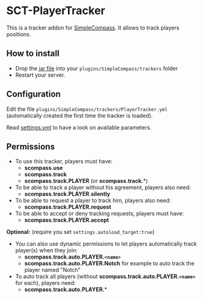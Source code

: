 # SCT-PlayerTracker

This is a tracker addon for [SimpleCompass](https://www.spigotmc.org/resources/simplecompass.63140/).
It allows to track players positions.

## How to install

- Drop the [jar file](https://github.com/arboriginal/SCT-PlayerTracker/releases) into your `plugins/SimpleCompass/trackers` folder
- Restart your server.

## Configuration

Edit the file `plugins/SimpleCompass/trackers/PlayerTracker.yml` (automatically created the first time the tracker is loaded).

Read [settings.yml](https://github.com/arboriginal/SCT-PlayerTracker/blob/master/src/settings.yml) to have a look on available parameters.

## Permissions

- To use this tracker, players must have:
    - **scompass.use**
    - **scompass.track**
    - **scompass.track.PLAYER** (or **scompass.track.***)
- To be able to track a player without his agreement, players also need:
    - **scompass.track.PLAYER.silently**
- To be able to request a player to track him, players also need:
    - **scompass.track.PLAYER.request**
- To be able to accept or deny tracking requests, players must have:
    - **scompass.track.PLAYER.accept**

**Optional:** (require you set `settings.autoload_target:true`)
    
- You can also use dynamic permissions to let players automatically track player(s) when they join:
    - **scompass.track.auto.PLAYER.`<name>`**
    - **scompass.track.auto.PLAYER.Notch** for example to auto track the player named "Notch"
- To auto track all players (without **scompass.track.auto.PLAYER.`<name>`** for each), players need:
    - **scompass.track.auto.PLAYER.***
